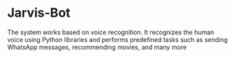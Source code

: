 # Jarvis-Bot
The system works based on voice recognition. It recognizes the human voice using Python libraries and performs predefined tasks such as sending WhatsApp messages, recommending movies, and many more 
